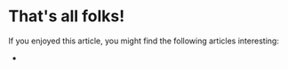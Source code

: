# That's all folks!

If you enjoyed this article, you might find the following articles interesting:

- []()
